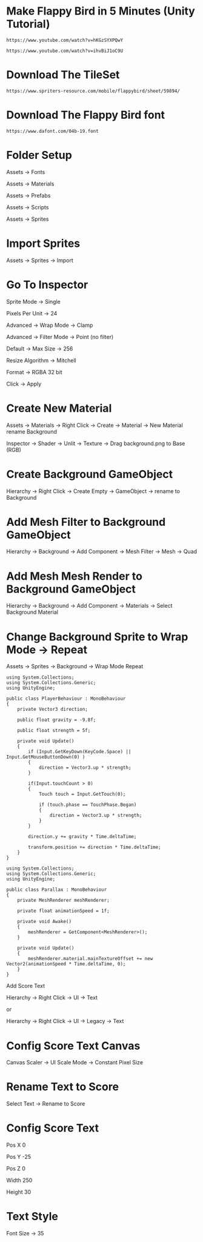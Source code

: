 # Make Flappy Bird in 5 Minutes (Unity Tutorial)
```
https://www.youtube.com/watch?v=hKGzSYXPQwY
```
```
https://www.youtube.com/watch?v=ihvBiJ1oC9U
```

# Download The TileSet
```
https://www.spriters-resource.com/mobile/flappybird/sheet/59894/
```

# Download The Flappy Bird font
```
https://www.dafont.com/04b-19.font
```

# Folder Setup 

Assets -> Fonts

Assets -> Materials

Assets -> Prefabs

Assets -> Scripts

Assets -> Sprites

# Import Sprites

Assets -> Sprites -> Import

# Go To Inspector

Sprite Mode -> Single

Pixels Per Unit -> 24

Advanced -> Wrap Mode -> Clamp

Advanced -> Filter Mode -> Point (no filter)

Default -> Max Size -> 256

Resize Algorithm -> Mitchell

Format -> RGBA 32 bit

Click -> Apply


# Create New Material 

Assets -> Materials -> Right Click -> Create -> Material -> New Material rename Background

Inspector -> Shader -> Unlit -> Texture -> Drag background.png to Base (RGB)

# Create Background GameObject

Hierarchy -> Right Click -> Create Empty -> GameObject -> rename to Background

# Add Mesh Filter to Background GameObject

Hierarchy -> Background -> Add Component -> Mesh Filter -> Mesh -> Quad

# Add Mesh Mesh Render to Background GameObject

Hierarchy -> Background -> Add Component -> Materials -> Select Background Material


# Change Background Sprite to Wrap Mode -> Repeat 

Assets -> Sprites -> Background -> Wrap Mode Repeat







```
using System.Collections;
using System.Collections.Generic;
using UnityEngine;

public class PlayerBehaviour : MonoBehaviour
{
    private Vector3 direction;

    public float gravity = -9.8f;

    public float strength = 5f;

    private void Update()
    {
        if (Input.GetKeyDown(KeyCode.Space) || Input.GetMouseButtonDown(0) )
        {
            direction = Vector3.up * strength;
        }

        if(Input.touchCount > 0)
        {
            Touch touch = Input.GetTouch(0);

            if (touch.phase == TouchPhase.Began)
            {
                direction = Vector3.up * strength;
            }
        }

        direction.y += gravity * Time.deltaTime;

        transform.position += direction * Time.deltaTime;
    }
}
```
```
using System.Collections;
using System.Collections.Generic;
using UnityEngine;

public class Parallax : MonoBehaviour
{
    private MeshRenderer meshRenderer;

    private float animationSpeed = 1f;

    private void Awake()
    {
        meshRenderer = GetComponent<MeshRenderer>();
    }

    private void Update()
    {
        meshRenderer.material.mainTextureOffset += new Vector2(animationSpeed * Time.deltaTime, 0);
    }
}
```

Add Score Text

Hierarchy -> Right Click -> UI -> Text

or

Hierarchy -> Right Click -> UI -> Legacy -> Text


# Config Score Text Canvas 

Canvas Scaler -> UI Scale Mode -> Constant Pixel Size

# Rename Text to Score

Select Text -> Rename to Score

# Config Score Text

Pos X 0

Pos Y -25

Pos Z 0

Width 250

Height 30


# Text Style

Font Size -> 35


